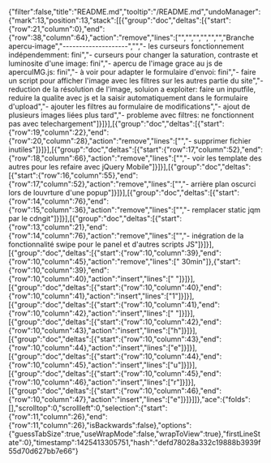 {"filter":false,"title":"README.md","tooltip":"/README.md","undoManager":{"mark":13,"position":13,"stack":[[{"group":"doc","deltas":[{"start":{"row":21,"column":0},"end":{"row":38,"column":64},"action":"remove","lines":["","","","","","","Branche apercu-image","--------------------","","- les curseurs fonctionnement indépendemment: fini","- curseurs pour changer la saturation, contraste et luminosite d'une image: fini","- apercu de l'image grace au js de apercuIMG.js: fini","- à voir pour adapter le formulaire d'envoi: fini","- faire un script pour afficher l'image avec les filtres sur les autres partie du site","- reduction de la résolution de l'image, soluion a exploiter: faire un inputfile, reduire la qualite avec js et la saisir automatiquement dans le formulaire d'upload","- ajouter les filtres au formulaire de modifications","- ajout de plusieurs images liées plus tard","- probleme avec filtres: ne fonctionnent pas avec telechargement"]}]}],[{"group":"doc","deltas":[{"start":{"row":19,"column":22},"end":{"row":20,"column":28},"action":"remove","lines":["","- supprimer fichier inutiles"]}]}],[{"group":"doc","deltas":[{"start":{"row":17,"column":52},"end":{"row":18,"column":66},"action":"remove","lines":["","- voir les template des autres pour les refaire avec jQuery Mobile"]}]}],[{"group":"doc","deltas":[{"start":{"row":16,"column":55},"end":{"row":17,"column":52},"action":"remove","lines":["","- arrière plan oscurci lors de louvrture d'une popup"]}]}],[{"group":"doc","deltas":[{"start":{"row":14,"column":76},"end":{"row":15,"column":36},"action":"remove","lines":["","- remplacer static jqm par le cdngit"]}]}],[{"group":"doc","deltas":[{"start":{"row":13,"column":21},"end":{"row":14,"column":76},"action":"remove","lines":["","- inégration de la fonctionnalité swipe pour le panel et d'autres scripts JS"]}]}],[{"group":"doc","deltas":[{"start":{"row":10,"column":39},"end":{"row":10,"column":45},"action":"remove","lines":[" 30min"]},{"start":{"row":10,"column":39},"end":{"row":10,"column":40},"action":"insert","lines":[" "]}]}],[{"group":"doc","deltas":[{"start":{"row":10,"column":40},"end":{"row":10,"column":41},"action":"insert","lines":["1"]}]}],[{"group":"doc","deltas":[{"start":{"row":10,"column":41},"end":{"row":10,"column":42},"action":"insert","lines":[" "]}]}],[{"group":"doc","deltas":[{"start":{"row":10,"column":42},"end":{"row":10,"column":43},"action":"insert","lines":["h"]}]}],[{"group":"doc","deltas":[{"start":{"row":10,"column":43},"end":{"row":10,"column":44},"action":"insert","lines":["e"]}]}],[{"group":"doc","deltas":[{"start":{"row":10,"column":44},"end":{"row":10,"column":45},"action":"insert","lines":["u"]}]}],[{"group":"doc","deltas":[{"start":{"row":10,"column":45},"end":{"row":10,"column":46},"action":"insert","lines":["r"]}]}],[{"group":"doc","deltas":[{"start":{"row":10,"column":46},"end":{"row":10,"column":47},"action":"insert","lines":["e"]}]}]]},"ace":{"folds":[],"scrolltop":0,"scrollleft":0,"selection":{"start":{"row":11,"column":26},"end":{"row":11,"column":26},"isBackwards":false},"options":{"guessTabSize":true,"useWrapMode":false,"wrapToView":true},"firstLineState":0},"timestamp":1425413305751,"hash":"defd78028a332c19888b3939f55d70d627bb7e66"}